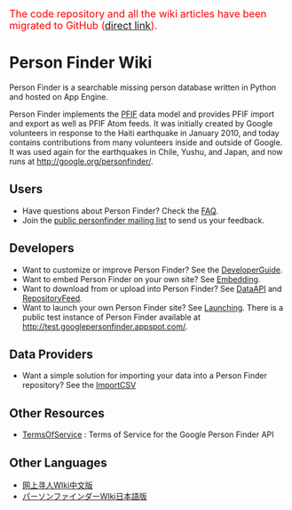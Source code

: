 <font color='red' size='4'>The code repository and all the wiki articles have been migrated to GitHub (<a href='https://github.com/google/personfinder/wiki/Home'>direct link</a>).</font>

# Person Finder Wiki #

Person Finder is a searchable missing person database written in Python and hosted on App Engine.

Person Finder implements the [PFIF](http://zesty.ca/pfif/1.4) data model and provides PFIF import and export as well as PFIF Atom feeds. It was initially created by Google volunteers in response to the Haiti earthquake in January 2010, and today contains contributions from many volunteers inside and outside of Google. It was used again for the earthquakes in Chile, Yushu, and Japan, and now runs at http://google.org/personfinder/.

## Users ##
  * Have questions about Person Finder? Check the [FAQ](http://support.google.com/personfinder/?hl=en).
  * Join the [public personfinder mailing list](http://groups.google.com/group/personfinder) to send us your feedback.

## Developers ##
  * Want to customize or improve Person Finder? See the [DeveloperGuide](DeveloperGuide.md).
  * Want to embed Person Finder on your own site? See [Embedding](Embedding.md).
  * Want to download from or upload into Person Finder? See [DataAPI](DataAPI.md) and [RepositoryFeed](RepositoryFeed.md).
  * Want to launch your own Person Finder site? See [Launching](Launching.md).
There is a public test instance of Person Finder available at http://test.googlepersonfinder.appspot.com/.

## Data Providers ##
  * Want a simple solution for importing your data into a Person Finder repository? See the [ImportCSV](ImportCSV.md)

## Other Resources ##
  * [TermsOfService](TermsOfService.md) : Terms of Service for the Google Person Finder API

## Other Languages ##
  * [网上寻人WIki中文版](IndexChinese.md)
  * [パーソンファインダーWIki日本語版](IndexJapanese.md)